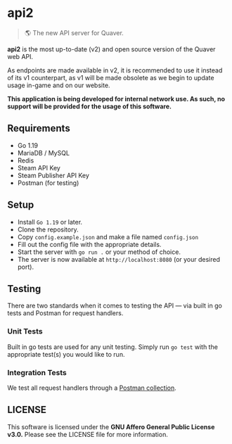 # api2

> 🌎 The new API server for Quaver.

**api2** is the most up-to-date (v2) and open source version of the Quaver web API.

As endpoints are made available in v2, it is recommended to use it instead of its v1 counterpart, as v1 will be made obsolete as we begin to update usage in-game and on our website.

**This application is being developed for internal network use. As such, no support will be provided for the usage of this software.**

## Requirements

- Go 1.19
- MariaDB / MySQL
- Redis
- Steam API Key
- Steam Publisher API Key
- Postman (for testing)
  
## Setup

- Install `Go 1.19` or later.
- Clone the repository.
- Copy `config.example.json` and make a file named `config.json`
- Fill out the config file with the appropriate details.
- Start the server with `go run .` or your method of choice.
- The server is now available at `http://localhost:8080` (or your desired port).

## Testing

There are two standards when it comes to testing the API — via built in go tests and Postman for request handlers.

### Unit Tests

Built in go tests are used for any unit testing. Simply run `go test` with the appropriate test(s) you would like to run. 

### Integration Tests

We test all request handlers through a [Postman collection]().

## LICENSE

This software is licensed under the **GNU Affero General Public License v3.0.** Please see the LICENSE file for more information.